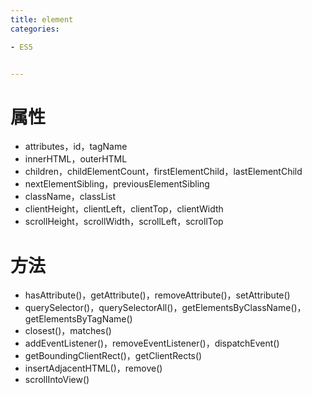 ```yaml
---
title: element
categories: 

- ES5


---
```



# 属性
- attributes，id，tagName
- innerHTML，outerHTML
- children，childElementCount，firstElementChild，lastElementChild
- nextElementSibling，previousElementSibling
- className，classList
- clientHeight，clientLeft，clientTop，clientWidth
- scrollHeight，scrollWidth，scrollLeft，scrollTop

# 方法
- hasAttribute()，getAttribute()，removeAttribute()，setAttribute()
- querySelector()，querySelectorAll()，getElementsByClassName()，getElementsByTagName()
- closest()，matches()
- addEventListener()，removeEventListener()，dispatchEvent()
- getBoundingClientRect()，getClientRects()
- insertAdjacentHTML()，remove()
- scrollIntoView()

